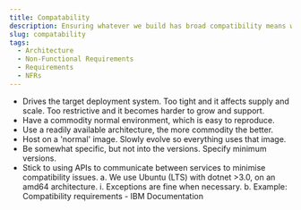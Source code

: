 ```yaml
---
title: Compatability
description: Ensuring whatever we build has broad compatibility means we build for common target system architecture.
slug: compatability
tags:
  - Architecture
  - Non-Functional Requirements
  - Requirements
  - NFRs
---
```

* Drives the target deployment system. Too tight and it affects supply and scale. Too restrictive and it becomes harder to grow and support.
* Have a commodity normal environment, which is easy to reproduce.
* Use a readily available architecture, the more commodity the better.
* Host on a 'normal' image. Slowly evolve so everything uses that image.
* Be somewhat specific, but not into the versions. Specify minimum versions.
* Stick to using APIs to communicate between services to minimise compatibility issues.
a. We use Ubuntu (LTS) with dotnet >3.0, on an amd64 architecture.
i. Exceptions are fine when necessary.
b. Example: Compatibility requirements - IBM Documentation
